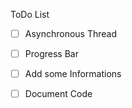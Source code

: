 ﻿ToDo List


- [ ] Asynchronous Thread
- [ ] Progress Bar
- [ ] Add some Informations
- [ ] Document Code

